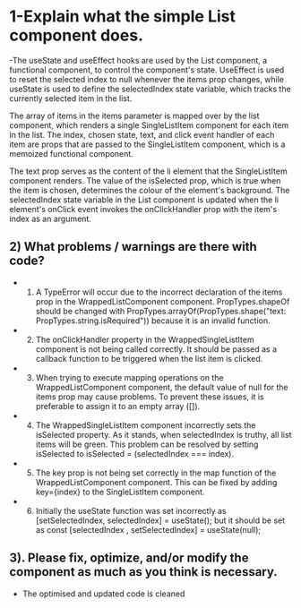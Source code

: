 # 1-Explain what the simple List component does.

-The useState and useEffect hooks are used by the List component, a functional component, to control the component's state. UseEffect is used to reset the selected index to null whenever the items prop changes, while useState is used to define the selectedIndex state variable, which tracks the currently selected item in the list.

The array of items in the items parameter is mapped over by the list component, which renders a single SingleListItem component for each item in the list. The index, chosen state, text, and click event handler of each item are props that are passed to the SingleListItem component, which is a memoized functional component.

The text prop serves as the content of the li element that the SingleListItem component renders. The value of the isSelected prop, which is true when the item is chosen, determines the colour of the element's background. The selectedIndex state variable in the List component is updated when the li element's onClick event invokes the onClickHandler prop with the item's index as an argument.



## 2) What problems / warnings are there with code?

- 1. A TypeError will occur due to the incorrect declaration of the items prop in the WrappedListComponent component. PropTypes.shapeOf should be changed with PropTypes.arrayOf(PropTypes.shape("text: PropTypes.string.isRequired")) because it is an invalid function.
- 2. The onClickHandler property in the WrappedSingleListItem component is not being called correctly. It should be passed as a callback function to be triggered when the list item is clicked.
- 3. When trying to execute mapping operations on the WrappedListComponent component, the default value of null for the items prop may cause problems. To prevent these issues, it is preferable to assign it to an empty array ([]).
- 4. The WrappedSingleListItem component incorrectly sets the isSelected property. As it stands, when selectedIndex is truthy, all list items will be green. This problem can be resolved by setting isSelected to isSelected = (selectedIndex === index).
- 5. The key prop is not being set correctly in the map function of the WrappedListComponent component. This can be fixed by adding key={index} to the SingleListItem component.
- 6. Initially the useState function was set incorrectly as [setSelectedIndex, selectedIndex] = useState(); but it should be set as const [selectedIndex , setSelectedIndex] = useState(null);

## 3). Please fix, optimize, and/or modify the component as much as you think is necessary.

- The optimised and updated code is cleaned 
